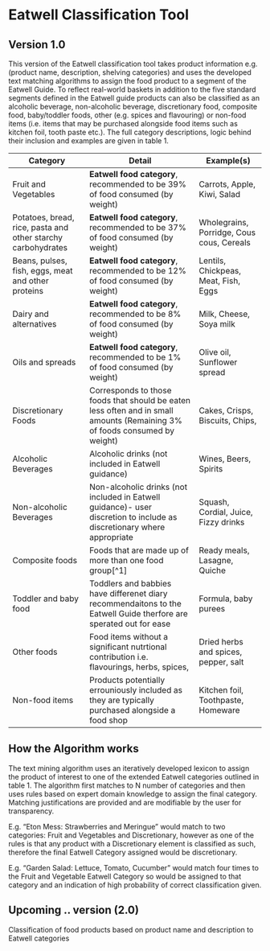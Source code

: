 # Eatwell Classification Tool

## Version 1.0


This version of the Eatwell classification tool takes product information e.g. (product name, description, shelving categories) and uses the developed text matching algorithms to assign the food product to a segment of the Eatwell Guide. To reflect real-world baskets in addition to the five standard segments defined in the Eatwell guide products can also be classified as an alcoholic beverage, non-alcoholic beverage, discretionary food, composite food, baby/toddler foods, other (e.g. spices and flavouring) or non-food items (i.e. items that may be purchased alongside food items such as kitchen foil, tooth paste etc.). The full category descriptions, logic behind their inclusion and examples are given in table 1. 


|Category |Detail |Example(s)|
|---------|-------|--------|
|Fruit and Vegetables |**Eatwell food category**, recommended to be 39% of food consumed (by weight) | Carrots, Apple, Kiwi, Salad |
|Potatoes, bread, rice, pasta and other starchy carbohydrates |**Eatwell food category**, recommended to be 37% of food consumed (by weight) | Wholegrains, Porridge, Cous cous, Cereals |
|Beans, pulses, fish, eggs, meat and other proteins|**Eatwell food category**, recommended to be 12% of food consumed (by weight) | Lentils, Chickpeas, Meat, Fish, Eggs|
|Dairy and alternatives|**Eatwell food category**, recommended to be 8% of food consumed (by weight) |Milk, Cheese, Soya milk |
|Oils and spreads|**Eatwell food category**, recommended to be 1% of food consumed (by weight) |Olive oil, Sunflower spread |
|Discretionary Foods |Corresponds to those foods that should be eaten less often and in small amounts (Remaining 3% of foods consumed by weight) |Cakes, Crisps, Biscuits, Chips,| 
|Alcoholic Beverages | Alcoholic drinks (not included in Eatwell guidance)|Wines, Beers, Spirits |
|Non-alcoholic Beverages | Non-alcoholic drinks (not included in Eatwell guidance)- user discretion to include as discretionary where appropriate |Squash, Cordial, Juice, Fizzy drinks|
|Composite foods| Foods that are made up of more than one food group[^1] |Ready meals, Lasagne, Quiche |
|Toddler and baby food | Toddlers and babbies have differenet diary recommendaitons to the Eatwell Guide therfore are sperated out for ease|Formula, baby purees |
|Other foods|Food items without a significant nutrtional contribution i.e. flavourings, herbs, spices, |Dried herbs and spices, pepper, salt |
|Non-food items |Products potentially errouniously included as they are typically purchased alongside a food shop| Kitchen foil, Toothpaste, Homeware|

## How the Algorithm works 

 
The text mining algorithm uses an iteratively developed lexicon to assign the product of interest to one of the extended Eatwell categories outlined in table 1. The algorithm first matches to N number of categories and then uses rules based on expert domain knowledge to assign the final category. Matching justifications are provided and are modifiable by the user for transparency.  
 
  E.g. “Eton Mess: Strawberries and Meringue” would match to two categories: Fruit and Vegetables and Discretionary, however as one of the rules is that any product with a Discretionary element is classified as such, therefore the final Eatwell Category assigned would be discretionary.  
 
  E.g. “Garden Salad: Lettuce, Tomato, Cucumber” would match four times to the Fruit and Vegetable Eatwell Category so would be assigned to that category and an indication of high probability of correct classification given.  





##




## Upcoming .. version (2.0)
Classification of food products based on product name and description to Eatwell categories 
